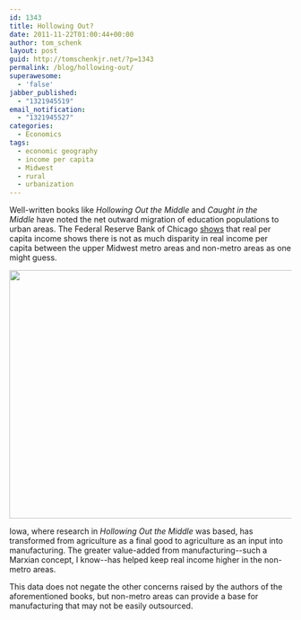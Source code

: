 ```yaml
---
id: 1343
title: Hollowing Out?
date: 2011-11-22T01:00:44+00:00
author: tom_schenk
layout: post
guid: http://tomschenkjr.net/?p=1343
permalink: /blog/hollowing-out/
superawesome:
  - 'false'
jabber_published:
  - "1321945519"
email_notification:
  - "1321945527"
categories:
  - Economics
tags:
  - economic geography
  - income per capita
  - Midwest
  - rural
  - urbanization
---
```

Well-written books like <em>Hollowing Out the Middle</em> and <em>Caught in the Middle</em> have noted the net outward migration of education populations to urban areas. The Federal Reserve Bank of Chicago <a href="http://midwest.chicagofedblogs.org/archives/2011/11/nonmetropolitan.html">shows</a> that real per capita income shows there is not as much disparity in real income per capita between the upper Midwest metro areas and non-metro areas as one might guess.

<a href="http://tomschenkjr.net/wordpress/wp-content/uploads/2011/11/metro-nonmetro-real-per-capita-income.png"><img class="aligncenter size-full wp-image-1344" title="metro-nonmetro real per capita income" src="http://tomschenkjr.net/wordpress/wp-content/uploads/2011/11/metro-nonmetro-real-per-capita-income.png" alt="" width="600" height="443" /></a>

Iowa, where research in <em>Hollowing Out the Middle </em>was based, has transformed from agriculture as a final good to agriculture as an input into manufacturing. The greater value-added from manufacturing--such a Marxian concept, I know--has helped keep real income higher in the non-metro areas.

This data does not negate the other concerns raised by the authors of the aforementioned books, but non-metro areas can provide a base for manufacturing that may not be easily outsourced.